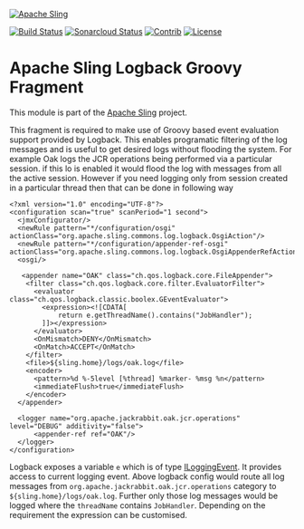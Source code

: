 [![Apache Sling](https://sling.apache.org/res/logos/sling.png)](https://sling.apache.org)

&#32;[![Build Status](https://ci-builds.apache.org/job/Sling/job/modules/job/sling-org-apache-sling-extensions-logback-groovy-fragment/job/master/badge/icon)](https://ci-builds.apache.org/job/Sling/job/modules/job/sling-org-apache-sling-extensions-logback-groovy-fragment/job/master/)&#32;[![Sonarcloud Status](https://sonarcloud.io/api/project_badges/measure?project=apache_sling-org-apache-sling-extensions-logback-groovy-fragment&metric=alert_status)](https://sonarcloud.io/dashboard?id=apache_sling-org-apache-sling-extensions-logback-groovy-fragment)&#32;[![Contrib](https://sling.apache.org/badges/status-contrib.svg)](https://github.com/apache/sling-aggregator/blob/master/docs/status/contrib.md) [![License](https://img.shields.io/badge/License-Apache%202.0-blue.svg)](https://www.apache.org/licenses/LICENSE-2.0)

# Apache Sling Logback Groovy Fragment

This module is part of the [Apache Sling](https://sling.apache.org) project.

This fragment is required to make use of Groovy based event evaluation support 
provided by Logback. This enables programatic filtering of the log messages and
is useful to get desired logs without flooding the system. For example Oak
logs the JCR operations being performed via a particular session. if this lo is 
enabled it would flood the log with messages from all the active session. However
if you need logging only from session created in a particular thread then that 
can be done in following way

    <?xml version="1.0" encoding="UTF-8"?>
    <configuration scan="true" scanPeriod="1 second">
      <jmxConfigurator/>
      <newRule pattern="*/configuration/osgi" actionClass="org.apache.sling.commons.log.logback.OsgiAction"/>
      <newRule pattern="*/configuration/appender-ref-osgi" actionClass="org.apache.sling.commons.log.logback.OsgiAppenderRefAction"/>
      <osgi/>
    
       <appender name="OAK" class="ch.qos.logback.core.FileAppender">
        <filter class="ch.qos.logback.core.filter.EvaluatorFilter">      
          <evaluator class="ch.qos.logback.classic.boolex.GEventEvaluator"> 
            <expression><![CDATA[
                return e.getThreadName().contains("JobHandler");
            ]]></expression>
          </evaluator>
          <OnMismatch>DENY</OnMismatch>
          <OnMatch>ACCEPT</OnMatch>
        </filter>
        <file>${sling.home}/logs/oak.log</file>
        <encoder>
          <pattern>%d %-5level [%thread] %marker- %msg %n</pattern> 
          <immediateFlush>true</immediateFlush>
        </encoder>
      </appender>
    
      <logger name="org.apache.jackrabbit.oak.jcr.operations" level="DEBUG" additivity="false">
          <appender-ref ref="OAK"/>
      </logger>
    </configuration>
    
Logback exposes a variable `e` which is of type [ILoggingEvent][1]. It provides access to current logging
event. Above logback config would route all log messages from `org.apache.jackrabbit.oak.jcr.operations`
category to `${sling.home}/logs/oak.log`. Further only those log messages would be logged
where the `threadName` contains `JobHandler`. Depending on the requirement the expression can
be customised.

[1]: http://logback.qos.ch/apidocs/ch/qos/logback/classic/spi/ILoggingEvent.html
